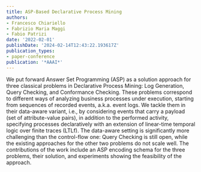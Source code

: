 ```yaml
---
title: ASP-Based Declarative Process Mining
authors:
- Francesco Chiariello
- Fabrizio Maria Maggi
- Fabio Patrizi
date: '2022-02-01'
publishDate: '2024-02-14T12:43:22.193617Z'
publication_types:
- paper-conference
publication: '*AAAI*'
---
```

We put forward Answer Set Programming (ASP) as a solution approach for three classical problems in Declarative Process Mining: Log Generation, Query Checking, and Conformance Checking. These problems correspond to different ways of analyzing business processes under execution, starting from sequences of recorded events, a.k.a. event logs. We tackle them in their data-aware variant, i.e., by considering events that carry a payload (set of attribute-value pairs), in addition to the performed activity, specifying processes declaratively with an extension of linear-time temporal logic over finite traces (LTLf). The data-aware setting is significantly more challenging than the control-flow one: Query Checking is still open, while the existing approaches for the other two problems do not scale well. The contributions of the work include an ASP encoding schema for the three problems, their solution, and experiments showing the feasibility of the approach.